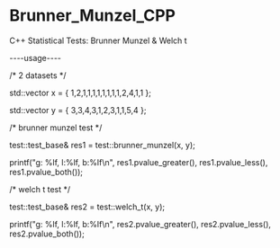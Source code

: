 # Brunner_Munzel_CPP
 C++ Statistical Tests: Brunner Munzel & Welch t


----usage----

/* 2 datasets */

std::vector<double> x = { 1,2,1,1,1,1,1,1,1,1,2,4,1,1 };

std::vector<double> y = { 3,3,4,3,1,2,3,1,1,5,4 };


/* brunner munzel test */

test::test_base<double>& res1 = test::brunner_munzel<double>(x, y);

printf("g: %lf, l:%lf, b:%lf\n", res1.pvalue_greater(), res1.pvalue_less(), res1.pvalue_both());


/* welch t test */

test::test_base<double>& res2 = test::welch_t<double>(x, y);

printf("g: %lf, l:%lf, b:%lf\n", res2.pvalue_greater(), res2.pvalue_less(), res2.pvalue_both());


